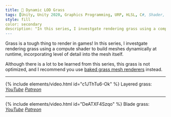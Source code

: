 ```yaml
---
title: 🌱 Dynamic LOD Grass
tags: [Unity, Unity 2020, Graphics Programming, URP, HLSL, C#, Shader, Compute Shader, Grass, Advanced, Video]
style: fill
color: secondary 
description: "In this series, I investgate rendering grass using a compute shader to build meshes dynamically at runtime, incorporating level of detail into the mesh itself."
---
```


Grass is a tough thing to render in games! In this series, I investgate rendering grass using a compute shader to build meshes dynamically at runtime, incorporating level of detail into the mesh itself.

Although there is a lot to be learned from this series, this grass is not optimized, and I recommend you use [baked grass mesh renderers](baked-compute-grass) instead.

***

{% include elements/video.html id="c1JThTu6-Ok" %}
Layered grass: *[YouTube](https://youtu.be/c1JThTu6-Ok) [Patreon](https://www.patreon.com/posts/files-grass-with-46573468)* 

***

{% include elements/video.html id="DeATXF4Szqo" %}
Blade grass: *[YouTube](https://youtu.be/DeATXF4Szqo) [Patreon](https://www.patreon.com/posts/files-procedural-46533560)* 